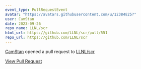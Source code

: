 ```yaml
---
event_type: PullRequestEvent
avatar: "https://avatars.githubusercontent.com/u/12384825?"
user: CamStan
date: 2023-09-26
repo_name: LLNL/scr
html_url: https://github.com/LLNL/scr/pull/551
repo_url: https://github.com/LLNL/scr
---
```


<a href='https://github.com/CamStan' target='_blank'>CamStan</a> opened a pull request to <a href='https://github.com/LLNL/scr' target='_blank'>LLNL/scr</a>

<a href='https://github.com/LLNL/scr/pull/551' target='_blank'>View Pull Request</a>